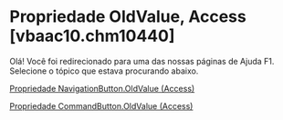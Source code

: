 
# Propriedade OldValue, Access [vbaac10.chm10440]

Olá! Você foi redirecionado para uma das nossas páginas de Ajuda F1. Selecione o tópico que estava procurando abaixo.

[Propriedade NavigationButton.OldValue (Access)](http://msdn.microsoft.com/library/9152ce56-8ac6-ebb4-f940-8baa1a5c10c3%28Office.15%29.aspx)

[Propriedade CommandButton.OldValue (Access)](http://msdn.microsoft.com/library/a03e4e4c-0c02-7e6a-0654-fafc8a0f0036%28Office.15%29.aspx)

